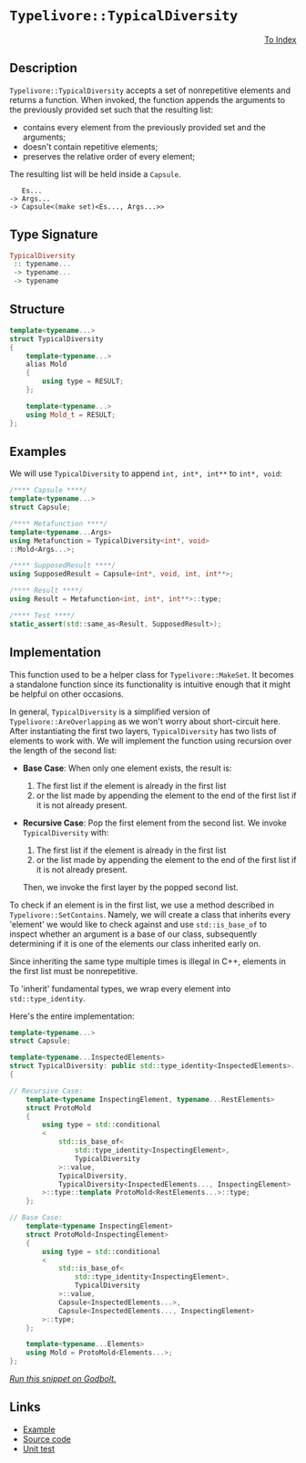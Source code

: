 <!-- Copyright 2024 Feng Mofan
SPDX-License-Identifier: Apache-2.0 -->

# `Typelivore::TypicalDiversity`

<p style='text-align: right;'><a href="../../../facilities/metafunctions.md#typelivore-typical-diversity">To Index</a></p>

## Description

`Typelivore::TypicalDiversity` accepts a set of nonrepetitive elements and returns a function.
When invoked, the function appends the arguments to the previously provided set such that the resulting list:

- contains every element from the previously provided set and the arguments;
- doesn't contain repetitive elements;
- preserves the relative order of every element;

The resulting list will be held inside a `Capsule`.

<pre><code>   Es...
-> Args...
-> Capsule&lt;(make set)&lt;Es..., Args...&gt;&gt;</code></pre>

## Type Signature

```Haskell
TypicalDiversity
 :: typename...
 -> typename...
 -> typename
```

## Structure

```C++
template<typename...>
struct TypicalDiversity
{
    template<typename...>
    alias Mold
    {
        using type = RESULT;
    };

    template<typename...>
    using Mold_t = RESULT;
};
```

## Examples

We will use `TypicalDiversity` to append `int, int*, int**` to `int*, void`:

```C++
/**** Capsule ****/
template<typename...>
struct Capsule;

/**** Metafunction ****/
template<typename...Args>
using Metafunction = TypicalDiversity<int*, void>
::Mold<Args...>;

/**** SupposedResult ****/
using SupposedResult = Capsule<int*, void, int, int**>;

/**** Result ****/
using Result = Metafunction<int, int*, int**>::type;

/**** Test ****/
static_assert(std::same_as<Result, SupposedResult>);
```

## Implementation

This function used to be a helper class for `Typelivore::MakeSet`.
It becomes a standalone function since its functionality is intuitive enough that it might be helpful on other occasions.

In general, `TypicalDiversity` is a simplified version of `Typelivore::AreOverlapping` as we won't worry about short-circuit here.
After instantiating the first two layers, `TypicalDiversity` has two lists of elements to work with.
We will implement the function using recursion over the length of the second list:

- **Base Case**: When only one element exists, the result is:

  1. The first list if the element is already in the first list
  2. or the list made by appending the element to the end of the first list if it is not already present.

- **Recursive Case**: Pop the first element from the second list. We invoke `TypicalDiversity` with:

  1. The first list if the element is already in the first list
  2. or the list made by appending the element to the end of the first list if it is not already present.
  
  Then, we invoke the first layer by the popped second list.

To check if an element is in the first list, we use a method described in `Typelivore::SetContains`.
Namely, we will create a class that inherits every 'element' we would like to check against and use `std::is_base_of` to inspect whether an argument is a base of our class, subsequently determining if it is one of the elements our class inherited early on.

Since inheriting the same type multiple times is illegal in C++, elements in the first list must be nonrepetitive.

To 'inherit' fundamental types, we wrap every element into `std::type_identity`.

Here's the entire implementation:

```C++
template<typename...>
struct Capsule;

template<typename...InspectedElements>
struct TypicalDiversity: public std::type_identity<InspectedElements>...
{

// Recursive Case:
    template<typename InspectingElement, typename...RestElements>
    struct ProtoMold
    {
        using type = std::conditional
        <
            std::is_base_of<
                std::type_identity<InspectingElement>,
                TypicalDiversity
            >::value, 
            TypicalDiversity, 
            TypicalDiversity<InspectedElements..., InspectingElement>
        >::type::template ProtoMold<RestElements...>::type;
    };

// Base Case:
    template<typename InspectingElement>
    struct ProtoMold<InspectingElement>
    {
        using type = std::conditional
        <
            std::is_base_of<
                std::type_identity<InspectingElement>,
                TypicalDiversity
            >::value, 
            Capsule<InspectedElements...>, 
            Capsule<InspectedElements..., InspectingElement>
        >::type;
    };

    template<typename...Elements>
    using Mold = ProtoMold<Elements...>;
};
```

[*Run this snippet on Godbolt.*](https://godbolt.org/#z:OYLghAFBqd5QCxAYwPYBMCmBRdBLAF1QCcAaPECAMzwBtMA7AQwFtMQByARg9KtQYEAysib0QXACx8BBAKoBnTAAUAHpwAMvAFYTStJg1DIApACYAQuYukl9ZATwDKjdAGFUtAK4sGIAKwAzKSuADJ4DJgAcj4ARpjEIADs/qQADqgKhE4MHt6%2BAcEZWY4C4ZExLPGJKbaY9qUMQgRMxAR5Pn5BdQ05za0E5dFxCcmpCi1tHQXdEwNDldVjAJS2qF7EyOwcAPQAVAeHR8cnezsmGgCC%2B4cA1AAimGmujMh4mAq3R%2BdXN6f/xx%2BlwuwLMgQiyG8WFuJkCbgIAE9ngB9AjEJiEBSw7AgkF/Pa3NxMNIKLz0L6HIEETAsNIGamw%2BFIxisTAAOg52JBE2IXgchOJpPosKsVzxAIlgPFdwAkrT6GxBExGhSDkD8ZKAUCQdT5crMIzEc9mGwOWyZQwFM8HJh0NgFYwCFjAjirjy%2BQRbgAVJF4US0e54ABuCRKCJAtzSXlitD9twm6BAICNmGReCwgkICMZFqtmBtdodgmd2DNuKSouBvx2twASvmNlkQwKlCAQbcO7ddXT9YbmSbMLdc9bHEZ7TTHaQu/3WWb6xNx4qnVyrp342iPbdlMRUEQALKedDtzsmCvHtcdrxZIzT54wwL3deJlACfCNMTni%2BMz8XzsJpN4AoyKxEwSjIqgVDfquv4wR2/7JsyaYZo4iI5paI4RMAi6OtipA/rBnY%2BmkfpiIGIbEGG%2BG/tiSZBmIXiYFOVEXkRJEBsGoZZkx0EEd6vr%2BmRnGoXCw75tShYTsWZpTqJDiYdhggrpcsE0QhzxJt29KDtuu6oAetBHnC84EApTpli6GnMiKn6nvc1litWtwWKBg5Eq2n6ab2cIpgOQ7oWJ8lFgQSlru6/I6fuh5oXmcljkFIUnmePEXlemG3oOsKPvBaAMG%2BOQfsla5QcpvFPgBQEgWBEHFaVF7wSmSGOlm0UYXFknBS6eGFaVrECRxFHNd11EWSAdHeIxMJDReRIkmSBoif5BamQo5nYNxJW8TNQrzW4snict0l%2BTFo5YfFLrMapKb2RtMJJHZgSVh5NI9gy3kzqaHLLQll7XsAtz6eg96PhFelRXCB2cudD3lvdj2/JqUrw3c2CqKwdKDt80oI2quJimCEJQhlcI5VsaTLudDnXEcAqzeSmNXJ5r1Msas6Q66lxhZ6W1zddWMEnumAtFQXgMHJAiqmcOrPVpfYsx9bKXMQwAliCqU3gLQsi2LDBA3xxF9eRlFwhEBB7FOQaoOmSlJgDjKK8rq280jBy3EIXhpMUtrzmSnr05cat/W7HuZF7Hw%2B7r3PCsbghm7cFvplOJuJzHexctDlP4nWYe0L7lKq79WdCp6mX/YLTDC6LjSMkntwm7HdepyNV3p1WVN3F6Hy5zjbotI4yDIqBShtBA8EKKyA/Om43s51OQee%2Bg08ddgywihwqy0Jw/i8H4HBaKQqCcG41jWPG6ybBlYI8KQBCaGvqwANYBJIbIaAAHGYZgAJyf1w/hv6/XAkhJGkBvDgkheAsAkBoDQpAd57wPhwXgCgQAwJvrvNepA4CwBgIgEA6wCBRgIOQSgaBaR0ASFEVknBVCvwAGwAFpaGSFuMAZAyBbhSDZGYXgtpCAkHTHofgggRBiHYFIGQghFAqHUOg0guguCkAAO7ojSJwHg69N7b1vvvTgAB5LwBCDG3AgrcGhDCmEsLYRw5%2BZhbgQA8GQ%2BgxAYSX2WLwNBWhVgQCQKQ4iTjiEQF8eQxIwApBmD4HQakFFKCxG0bECIrRwzcF4PE5gxAES6NiNoMSajeCkKXLohgtAkl7ywLELwwAiS0FoMg5JpAsAsEMMAcQsj8DEACiGWpe9MCqAbNSXJ5BBD1G0bGWI6J0keCwNotEeBIF1PIrEEOjxGlGFjEYW%2BqwqAGGVgANXeIo3RxoBlCOEP6MR0gTlSLUNo%2BR%2BgmkoGPpYfQeBYjIMgKsVAZMci1PoQmTKphLDWDMPA8ixB0wfHgKsOwAVnAQFcNMPwCiwgRGGFUUYCjijZAEAivQmLGgLBGIkBR0Ltb9CmJ4ToegSWNDJYMFFix0W2EmO0ClBRiXMoJWiolUKz5bAkBojgW9YHaIQaYuhjDmGsPYZw2xEBcB8OceYQIXA3HXw2asBAmAmBYESBAB%2BIBJCBDZJ/QIwCNCSDMJIWh0D/C0M/voTg4DSCQOVWyWhXBaGv0/gA2h/hJC/xNbQ4VsiEFIJQWq9BXicHeLwQYwhASglOMoWwTgrQWBBiSPQpgtxIRNI4Z/NkXAX48LfPwxMCiTkiPEOIy5ShrmyN0OE5RxJckCqFXA3gCD9GGM9CYsxEqc0GBvFwAtRaNB2IcX4hILjAhmFVR4jBMbE0JATagRxoxc1GBHVwGBNAc6hhiXEhJ6SBmpMSZk7JDgBn5MdIU4p2iykVKqTUgZDSmktNKXgdpclOnaJ6X07YV8TbDNkaM8ZCJJnbD3jMuZV8FlLJpO%2BzCGy%2BDbIUHszAByjl1MrWciQFzZBXJkXvRtdz1kAqsE80Zby9X7y%2BQIH5fyHwUaBSChIYKsA0ahfUGFfg4W5RxUi3KnKlgYsyFi3IrLEXpHE/i%2BlhKqU8dJcywTPReO0pE4yuY5L8jSe03SioCmVVrA2Hy4zoD20is4GK8xzDN1/RHYWl%2Bdj5VEEVa49x6rSCau1aMWjoCnUuoLealIn8gGBAtVa/1wb4GcDDaglDWDcH4PjRQQJa6p3EGTdsNNFiWAKCDOwoMjmtITBLQqgRFbZBVvORI%2BQdbiM6BAMEZtqjkltq0SGvRcajF9rywVorJX9QTAnRl4JM7AjzsSz4sb/i0vLsSIVj2yJiuf2RKVggyJVBMIifu6JEBYmyLPSeupx2MlZJyXUm9gg70lN4I%2BypYgX11LfasqD92v0dIhbI/9yADGAd4MB0Be8wOJMg9MsFsHeDwaUMspD6zI2oaYLs/ZhzGDHOq3hmthGGs3Oa2R4wjybDUchXRxotSdj/hY5YYFnbQXgq42p7WLgBNSb0MiwzXLcWyZyKpvFORNNEqZzSlTbPiVKZF/MeTXP2UDFU/pwX/KTPnyVxZzrsWOCmP64VuOQ3qQjblaW9zyqpuRo1VqnVlABWBZAF/NkgRAj%2BD/v66BDukiepi52uLthw0LuWPqyQ/hjWAKSNA1%2Bkgf5cHfmYINoDAjq694giNniBXcM9zopPfvViGxyAaoAA)

## Links

- [Example](../../../code/facilities/metafunctions/typelivore/typical_diversity/implementation.hpp)
- [Source code](../../../../conceptrodon/descend/typelivore/diversity.hpp)
- [Unit test](../../../../tests/unit/metafunctions/typelivore/typical_diversity.test.hpp)
